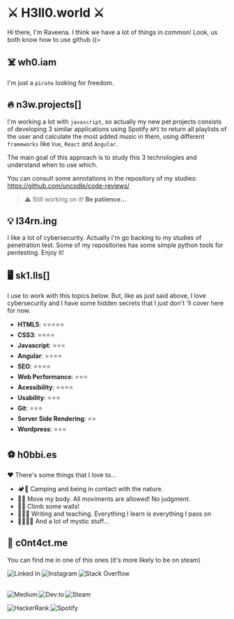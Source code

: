 # ⚔ H3ll0.world ⚔

Hi there, I'm Raveena.
I think we have a lot of things in common!
Look, us both know how to use github ((=

## ☠️ wh0.iam

I'm just a `pirate` looking for freedom.

## 🔥 n3w.projects[]

I'm working a lot with `javascript`, so actually my new pet projects consists of developing 3 similar applications using Spotify `API` to return all playlists of the user and calculate the most added music in them, using different `frameworks` like `Vue`, `React` and `Angular`. 

The main goal of this approach is to study this 3 technologies and understand when to use which.

You can consult some annotations in the repository of my studies: https://github.com/uncodle/code-reviews/

> ⚠️ Still working on it! **Be patience...**

## 💡 l34rn.ing

I like a lot of cybersecurity. Actually i'm go backing to my studies of penetration test.
Some of my repositories has some simple python tools for pentesting. Enjoy it!

## 🖥️ sk1.lls[]

I use to work with this topics below. But, like as just said above, I love cybersecurity and I have some hidden secrets that I just don't 'll cover here for now.

- **HTML5**: ⭐⭐⭐⭐⭐
- **CSS3**: ⭐⭐⭐⭐
- **Javascript**: ⭐⭐⭐  
- **Angular**: ⭐⭐⭐⭐ 
- **SEO**: ⭐⭐⭐⭐ 
- **Web Performance**: ⭐⭐⭐ 
- **Acessibility**: ⭐⭐⭐⭐  
- **Usability**: ⭐⭐⭐
- **Git**: ⭐⭐⭐ 
- **Server Side Rendering**: ⭐⭐
- **Wordpress**: ⭐⭐⭐

## ⚽ h0bbi.es

❤️ There's some things that I love to...

- 🏕️🍃 Camping and being in contact with the nature.
- 💃🎵 Move my body. All moviments are allowed! No judgment.
- 🤸🧗 Climb some walls!
- ✍🏼📝 Writing and teaching. Everything I learn is everything I pass on
- 🧙🏽‍♀️🔮 And a lot of mystic stuff... 

## 📨 c0nt4ct.me

You can find me in one of this ones (it's more likely to be on steam)

[<img align="left" alt="Linked In" src="https://img.shields.io/badge/linkedin-%230077B5.svg?&style=for-the-badge&logo=linkedin&logoColor=white" />](https://www.linkedin.com/in/geovanasribeiro/)
[<img align="left" alt="Instagram" src="https://img.shields.io/badge/Instagram-E4405F?style=for-the-badge&logo=instagram&logoColor=whitestyle=for-the-badge" />](https://www.instagram.com/raveenita/)
[<img align="left" alt="Stack Overflow" src="https://img.shields.io/badge/stack%20overflow-FE7A16?logo=stack-overflow&logoColor=white&style=for-the-badge" />](https://pt.stackoverflow.com/users/172236/geovana-ribeiro)

<br>
<br>

[<img align="left" alt="Medium" src="https://img.shields.io/badge/medium-%2312100E.svg?&style=for-the-badge&logo=medium&logoColor=white" />](https://medium.com/@uncodle)
[<img align="left" alt="Dev.to" src="https://img.shields.io/badge/dev.to-0A0A0A?style=for-the-badge&logo=devdotto&logoColor=white" />](https://dev.to/uncodle)
[<img align="left" alt="Steam" src="https://img.shields.io/badge/Steam-000000?style=for-the-badge&logo=steam&logoColor=white" />](https://steamcommunity.com/id/uncodle/)

<br>

[<img align="left" alt="HackerRank" src="https://img.shields.io/badge/-Hackerrank-2EC866?style=for-the-badge&logo=HackerRank&logoColor=white" />](https://www.hackerrank.com/uncodle)
[<img align="left" alt="Spotify" src="https://img.shields.io/badge/Spotify-1ED760?&style=for-the-badge&logo=spotify&logoColor=white" />](https://open.spotify.com/user/22tk6jgofco56wm3rk3ctx6lq?si=e762b06e83114e3f)
